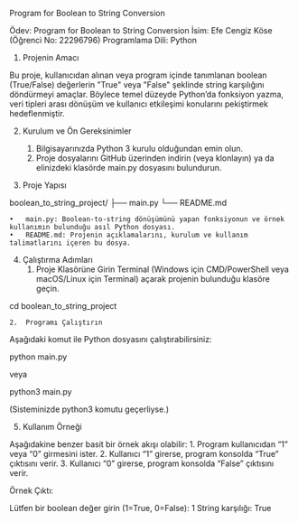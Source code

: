 Program for Boolean to String Conversion

Ödev: Program for Boolean to String Conversion
İsim: Efe Cengiz Köse (Öğrenci No: 22296796)
Programlama Dili: Python

1. Projenin Amacı

Bu proje, kullanıcıdan alınan veya program içinde tanımlanan boolean (True/False) değerlerin "True" veya "False" şeklinde string karşılığını döndürmeyi amaçlar. Böylece temel düzeyde Python’da fonksiyon yazma, veri tipleri arası dönüşüm ve kullanıcı etkileşimi konularını pekiştirmek hedeflenmiştir.

2. Kurulum ve Ön Gereksinimler
	1.	Bilgisayarınızda Python 3 kurulu olduğundan emin olun.
	2.	Proje dosyalarını GitHub üzerinden indirin (veya klonlayın) ya da elinizdeki klasörde main.py dosyasını bulundurun.

3. Proje Yapısı

boolean_to_string_project/
├── main.py
└── README.md

	•	main.py: Boolean-to-string dönüşümünü yapan fonksiyonun ve örnek kullanımın bulunduğu asıl Python dosyası.
	•	README.md: Projenin açıklamalarını, kurulum ve kullanım talimatlarını içeren bu dosya.

4. Çalıştırma Adımları
	1.	Proje Klasörüne Girin
Terminal (Windows için CMD/PowerShell veya macOS/Linux için Terminal) açarak projenin bulunduğu klasöre geçin.

cd boolean_to_string_project


	2.	Programı Çalıştırın
Aşağıdaki komut ile Python dosyasını çalıştırabilirsiniz:

python main.py

veya

python3 main.py

(Sisteminizde python3 komutu geçerliyse.)

5. Kullanım Örneği

Aşağıdakine benzer basit bir örnek akışı olabilir:
	1.	Program kullanıcıdan “1” veya “0” girmesini ister.
	2.	Kullanıcı “1” girerse, program konsolda “True” çıktısını verir.
	3.	Kullanıcı “0” girerse, program konsolda “False” çıktısını verir.

Örnek Çıktı:

Lütfen bir boolean değer girin (1=True, 0=False): 1
String karşılığı: True
